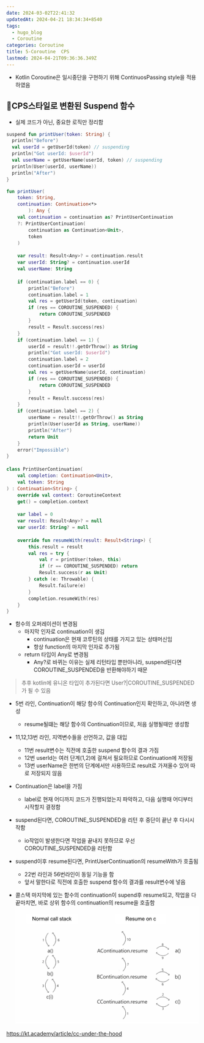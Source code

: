 ```yaml
---
date: 2024-03-02T22:41:32
updatedAt: 2024-04-21 18:34:34+8540
tags:
  - hugo_blog
  - Coroutine
categories: Coroutine
title: 5-Coroutine  CPS
lastmod: 2024-04-21T09:36:36.349Z
---
```

* Kotlin Coroutine은 일시중단을 구현하기 위해 ContinuosPassing style을 적용하였음

## CPS스타일로 변환된 Suspend 함수

* 실제 코드가 아닌, 중요한 로직만 정리함

```kotlin
suspend fun printUser(token: String) {
  println("Before")
  val userId = getUserId(token) // suspending
  println("Got userId: $userId")
  val userName = getUserName(userId, token) // suspending
  println(User(userId, userName))
  println("After")
}
```

```kotlin
fun printUser(
    token: String,
    continuation: Continuation<*>
        ): Any {
    val continuation = continuation as? PrintUserContinuation
    ?: PrintUserContinuation(
        continuation as Continuation<Unit>,
        token
    )

    var result: Result<Any>? = continuation.result
    var userId: String? = continuation.userId
    val userName: String

    if (continuation.label == 0) {
        println("Before")
        continuation.label = 1
        val res = getUserId(token, continuation)
        if (res == COROUTINE_SUSPENDED) {
            return COROUTINE_SUSPENDED
        }
        result = Result.success(res)
    }
    if (continuation.label == 1) {
        userId = result!!.getOrThrow() as String
        println("Got userId: $userId")
        continuation.label = 2
        continuation.userId = userId
        val res = getUserName(userId, continuation)
        if (res == COROUTINE_SUSPENDED) {
            return COROUTINE_SUSPENDED
        }
        result = Result.success(res)
    }
    if (continuation.label == 2) {
        userName = result!!.getOrThrow() as String
        println(User(userId as String, userName))
        println("After")
        return Unit
    }
    error("Impossible")
}

class PrintUserContinuation(
    val completion: Continuation<Unit>,
    val token: String
) : Continuation<String> {
    override val context: CoroutineContext
    get() = completion.context

    var label = 0
    var result: Result<Any>? = null
    var userId: String? = null

    override fun resumeWith(result: Result<String>) {
        this.result = result
        val res = try {
            val r = printUser(token, this)
            if (r == COROUTINE_SUSPENDED) return
            Result.success(r as Unit)
        } catch (e: Throwable) {
            Result.failure(e)
        }
        completion.resumeWith(res)
    }
}
```

* 함수의 오퍼레이션이 변경됨
  * 마지막 인자로 continuation이 생김
    * continuation은 현재 코루틴의 상태를 가지고 있는 상태머신임
    * 항상 function의 마지막 인자로 추가됨
  * return 타입이 Any로 변경됨
    * Any?로 바뀌는 이유는 실제 리턴타입 뿐만아니라, suspend된다면 COROUTINE\_SUSPENDED을 반환해야하기 때문

> 추후 kotlin에 유니온 타입이 추가된다면 User?|COROUTINE\_SUSPENDED가 될 수 있음

* 5번 라인, Continuation이 해당 함수의 Continuation인지 확인하고, 아니라면 생성
  * resume될떄는 해당 함수의 Continuation이므로, 처음 실행될때만 생성함

* 11,12,13번 라인, 지역변수들을 선언하고, 값을 대입
  * 11번 result변수는 직전에 호출한 suspend 함수의 결과 가짐
  * 12번 userId는 여러 단계(1,2)에 걸쳐서 필요하므로 Continuation에 저장됨
  * 13번 userName은 한번의 단계에서만 사용하므로 result로 가져올수 있어 따로 저장되지 않음

* Continuation은 label을 가짐
  * label로 현재 어디까지 코드가 진행되었는지 파악하고, 다음 실행때 어디부터 시작할지 결정함

* suspend된다면, COROUTINE\_SUSPENDED을 리턴 후 중단이 끝난 후 다시시작함
  * io작업이 발생한다면 작업을 끝내지 못하므로 우선 COROUTINE\_SUSPENDED을 리턴함

* suspend이후 resume된다면, PrintUserContinuation의 resumeWith가 호출됨
  * 22번 라인과 56번라인이 동일 기능을 함
  * 앞서 말한다로 직전에 호출한 suspend 함수의 결과를 result변수에 넣음

* 콜스택 마지막에 있는 함수의 continuation이 supend후 resume되고, 작업을 다 끝마치면, 바로 상위 함수의 continuation의 resume을 호출함\
  ![center|600](/image/real-resource-image/Pasted%20image%2020240204111912.png)

https://kt.academy/article/cc-under-the-hood
